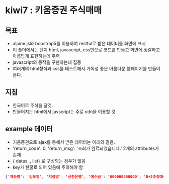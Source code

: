 # kiwi7 : 키움증권 주식매매 

## 목표
- alpine.js와 boostrap5를 이용하여 restful로 받은 데이터를 화면에 표시
- 이 폴더에서는 단지 html, javascript, css만으로 코드를 만들고 화면에 정갈하고 아름답게 표현하는데 주력
- javascript의 동작을 구현하는데 집중
- 여러개의 html형식과 css를 테스트해서 가독성 좋은 아름다운 웹페이지를 만들어 본다.

## 지침

- 한국어로 주석을 달것.
- 만들어지는 html에서 javscript는 주로 cdn을 이용할 것

## example 데이터

- 키움증권으로 ajax를 통해서 받은 데이터는 아래와 같음.
-  'return_code': 0, 'return_msg': '조회가 완료되었습니다.' 2개의 attributes가 존재
-  { datas.., list} 로 구성되는 경우가 많음
-  key가 한굴로 되어 있음에 주의해야 함 
```json
{'계좌명': '김도영', '지점명': '신한은행', '예수금': '000000300000', 'D+2추정예수금': '000000296982', '유가잔고평가액': '000000002902', '예탁자산평가액': '000000299887', '총매입금액': '000000003018', '추정예탁자산': '000000299884', '매도담보대출금': '000000000000', '당일투자원금': '000000000000', '당월투자원금': '000000000000', '누적투자원금': '000000000000', '당일투자손익': '000000000000', '당월투자손익': '000000000000', '누적투자손익': '000000000000', '당일손익율': '0.00', '당월손익율': '0.00', '누적손익율': '0.00', '종목별계좌평가현황': [{'종목코드': 'A024840', '종목명': 'KBI메탈', '보유수량': '000000000001', '평균단가': '000000001910', '현재가': '000000001840', '평가금액': '000000001838', '손익금액': '-00000000072', '손익율': '-3.7696', '대출일': '', '매입금액': '000000001910', '결제잔고': '000000000000', '전일매수수량': '000000000001', '전일매도수량': '000000000000', '금일매수수량': '000000000000', '금일매도수량': '000000000000'}, {'종목코드': 'A094860', '종목명': '네오리진', '보유수량': '000000000001', '평균단가': '000000001108', '현재가': '000000001065', '평가금액': '000000001064', '손익금액': '-00000000044', '손익율': '-3.9711', '대 출일': '', '매입금액': '000000001108', '결제잔고': '000000000000', '전일매수수량': '000000000001', '전일매도수량': '000000000000', '금일매수수량': '000000000000', '금일매도수량': '000000000000'}], 'return_code': 0, 'return_msg': '조회가 완료되었습니다.'}
```


